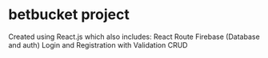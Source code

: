 
# betbucket project
Created using React.js which also includes:
React Route
Firebase (Database and auth)
Login and Registration with Validation
CRUD

